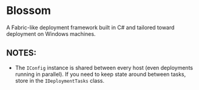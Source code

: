 Blossom
=======

A Fabric-like deployment framework built in C# and tailored toward deployment on Windows machines.

NOTES:
-----

* The `IConfig` instance is shared between every host (even deployments
  running in parallel). If you need to keep state around between tasks, store
  in the `IDeploymentTasks` class.